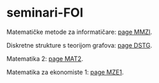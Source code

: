 # seminari-FOI

Matematičke metode za informatičare: [page MMZI](https://damba8-linux.github.io/seminari-FOI/MMZI_seminari.html).

Diskretne strukture s teorijom grafova: [page DSTG](https://damba8-linux.github.io/seminari-FOI/DSTG_seminari.html).

Matematika 2: [page MAT2](https://damba8-linux.github.io/seminari-FOI/MAT2_seminari.html).

Matematika za ekonomiste 1: [page MZE1](https://damba8-linux.github.io/seminari-FOI/MZE1_seminari.html).
